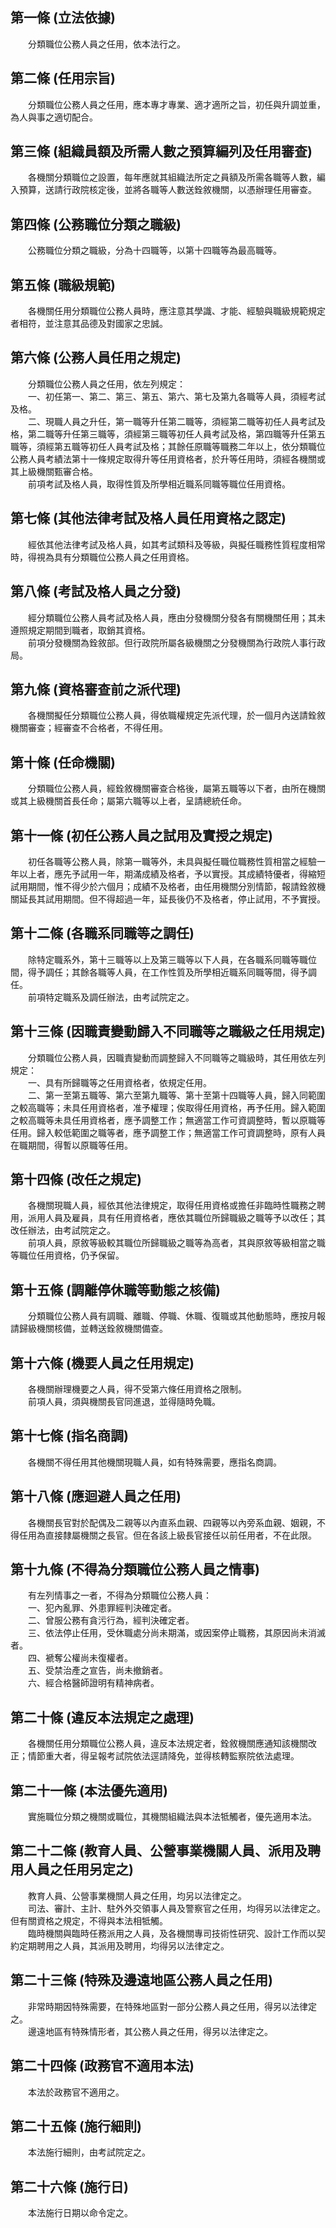 第一條 (立法依據)
-----------------
　　分類職位公務人員之任用，依本法行之。  


第二條 (任用宗旨)
-----------------
　　分類職位公務人員之任用，應本專才專業、適才適所之旨，初任與升調並重，為人與事之適切配合。  


第三條 (組織員額及所需人數之預算編列及任用審查)
-----------------------------------------------
　　各機關分類職位之設置，每年應就其組織法所定之員額及所需各職等人數，編入預算，送請行政院核定後，並將各職等人數送銓敘機關，以憑辦理任用審查。  


第四條 (公務職位分類之職級)
---------------------------
　　公務職位分類之職級，分為十四職等，以第十四職等為最高職等。  


第五條 (職級規範)
-----------------
　　各機關任用分類職位公務人員時，應注意其學識、才能、經驗與職級規範規定者相符，並注意其品德及對國家之忠誠。  


第六條 (公務人員任用之規定)
---------------------------
　　分類職位公務人員之任用，依左列規定：  
　　一、初任第一、第二、第三、第五、第六、第七及第九各職等人員，須經考試及格。  
　　二、現職人員之升任，第一職等升任第二職等，須經第二職等初任人員考試及格，第二職等升任第三職等，須經第三職等初任人員考試及格，第四職等升任第五職等，須經第五職等初任人員考試及格；其餘任原職等職務二年以上，依分類職位公務人員考績法第十一條規定取得升等任用資格者，於升等任用時，須經各機關或其上級機關甄審合格。  
　　前項考試及格人員，取得性質及所學相近職系同職等職位任用資格。  


第七條 (其他法律考試及格人員任用資格之認定)
-------------------------------------------
　　經依其他法律考試及格人員，如其考試類科及等級，與擬任職務性質程度相常時，得視為具有分類職位公務人員之任用資格。  


第八條 (考試及格人員之分發)
---------------------------
　　經分類職位公務人員考試及格人員，應由分發機關分發各有關機關任用；其未遵照規定期間到職者，取銷其資格。  
　　前項分發機關為銓敘部。但行政院所屬各級機關之分發機關為行政院人事行政局。  


第九條 (資格審查前之派代理)
---------------------------
　　各機關擬任分類職位公務人員，得依職權規定先派代理，於一個月內送請銓敘機關審查；經審查不合格者，不得任用。  


第十條 (任命機關)
-----------------
　　分類職位公務人員，經銓敘機關審查合格後，屬第五職等以下者，由所在機關或其上級機關首長任命；屬第六職等以上者，呈請總統任命。  


第十一條 (初任公務人員之試用及實授之規定)
-----------------------------------------
　　初任各職等公務人員，除第一職等外，未具與擬任職位職務性質相當之經驗一年以上者，應先予試用一年，期滿成績及格者，予以實授。其成績特優者，得縮短試用期間，惟不得少於六個月；成績不及格者，由任用機關分別情節，報請銓敘機關延長其試用期間。但不得超過一年，延長後仍不及格者，停止試用，不予實授。  


第十二條 (各職系同職等之調任)
-----------------------------
　　除特定職系外，第十三職等以上及第三職等以下人員，在各職系同職等職位間，得予調任；其餘各職等人員，在工作性質及所學相近職系同職等間，得予調任。  
　　前項特定職系及調任辦法，由考試院定之。  


第十三條 (因職責變動歸入不同職等之職級之任用規定)
-------------------------------------------------
　　分類職位公務人員，因職責變動而調整歸入不同職等之職級時，其任用依左列規定：  
　　一、具有所歸職等之任用資格者，依規定任用。  
　　二、第一至第五職等、第六至第九職等、第十至第十四職等人員，歸入同範圍之較高職等；未具任用資格者，准予權理；俟取得任用資格，再予任用。歸入範圍之較高職等未具任用資格者，應予調整工作；無適當工作可資調整時，暫以原職等任用。歸入較低範圍之職等者，應予調整工作；無適當工作可資調整時，原有人員在職期間，得暫以原職等任用。  


第十四條 (改任之規定)
---------------------
　　各機關現職人員，經依其他法律規定，取得任用資格或擔任非臨時性職務之聘用，派用人員及雇員，具有任用資格者，應依其職位所歸職級之職等予以改任；其改任辦法，由考試院定之。  
　　前項人員，原敘等級較其職位所歸職級之職等為高者，其與原敘等級相當之職等職位任用資格，仍予保留。  


第十五條 (調離停休職等動態之核備)
---------------------------------
　　分類職位公務人員有調職、離職、停職、休職、復職或其他動態時，應按月報請歸級機關核備，並轉送銓敘機關備查。  


第十六條 (機要人員之任用規定)
-----------------------------
　　各機關辦理機要之人員，得不受第六條任用資格之限制。  
　　前項人員，須與機關長官同進退，並得隨時免職。  


第十七條 (指名商調)
-------------------
　　各機關不得任用其他機關現職人員，如有特殊需要，應指名商調。  


第十八條 (應迴避人員之任用)
---------------------------
　　各機關長官對於配偶及二親等以內直系血親、四親等以內旁系血親、姻親，不得任用為直接隸屬機關之長官。但在各該上級長官接任以前任用者，不在此限。  


第十九條 (不得為分類職位公務人員之情事)
---------------------------------------
　　有左列情事之一者，不得為分類職位公務人員：  
　　一、犯內亂罪、外患罪經判決確定者。  
　　二、曾服公務有貪污行為，經判決確定者。  
　　三、依法停止任用，受休職處分尚未期滿，或因案停止職務，其原因尚未消滅者。  
　　四、褫奪公權尚未復權者。  
　　五、受禁治產之宣告，尚未撤銷者。  
　　六、經合格醫師證明有精神病者。  


第二十條 (違反本法規定之處理)
-----------------------------
　　各機關任用分類職位公務人員，違反本法規定者，銓敘機關應通知該機關改正；情節重大者，得呈報考試院依法逕請降免，並得核轉監察院依法處理。  


第二十一條 (本法優先適用)
-------------------------
　　實施職位分類之機關或職位，其機關組織法與本法牴觸者，優先適用本法。  


第二十二條 (教育人員、公營事業機關人員、派用及聘用人員之任用另定之)
-------------------------------------------------------------------
　　教育人員、公營事業機關人員之任用，均另以法律定之。  
　　司法、審計、主計、駐外外交領事人員及警察官之任用，均得另以法律定之。但有關資格之規定，不得與本法相牴觸。  
　　臨時機關與臨時任務派用之人員，及各機關專司技術性研究、設計工作而以契約定期聘用之人員，其派用及聘用，均得另以法律定之。  


第二十三條 (特殊及邊遠地區公務人員之任用)
-----------------------------------------
　　非常時期因特殊需要，在特殊地區對一部分公務人員之任用，得另以法律定之。  
　　邊遠地區有特殊情形者，其公務人員之任用，得另以法律定之。  


第二十四條 (政務官不適用本法)
-----------------------------
　　本法於政務官不適用之。  


第二十五條 (施行細則)
---------------------
　　本法施行細則，由考試院定之。  


第二十六條 (施行日)
-------------------
　　本法施行日期以命令定之。